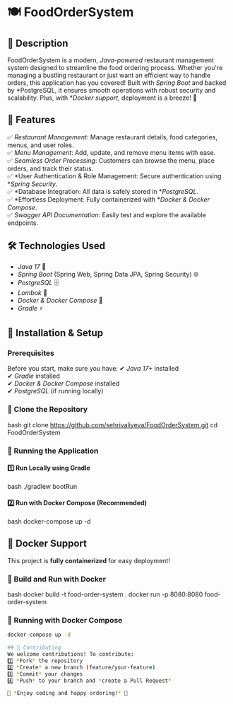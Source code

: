 # 🍽 FoodOrderSystem 

## 📜 Description
FoodOrderSystem is a modern, *Java-powered* restaurant management system designed to streamline the food ordering process. Whether you're managing a bustling restaurant or just want an efficient way to handle orders, this application has you covered! Built with *Spring Boot* and backed by *PostgreSQL, it ensures smooth operations with robust security and scalability. Plus, with **Docker support*, deployment is a breeze! 🚀

## 🎯 Features
✅ *Restaurant Management*: Manage restaurant details, food categories, menus, and user roles.  
✅ *Menu Management*: Add, update, and remove menu items with ease.  
✅ *Seamless Order Processing*: Customers can browse the menu, place orders, and track their status.  
✅ *User Authentication & Role Management: Secure authentication using **Spring Security*.  
✅ *Database Integration: All data is safely stored in **PostgreSQL*.  
✅ *Effortless Deployment: Fully containerized with **Docker & Docker Compose*.  
✅ *Swagger API Documentation*: Easily test and explore the available endpoints.  

## 🛠 Technologies Used    
- *Java 17* 🌱
- *Spring Boot* (Spring Web, Spring Data JPA, Spring Security) 🌐
- *PostgreSQL* 🗄
- *Lombok* 🔧
- *Docker & Docker Compose* 🐳
- *Gradle* ⚡

## 🚀 Installation & Setup

### Prerequisites
Before you start, make sure you have:
✔ *Java 17+* installed  
✔ *Gradle* installed  
✔ *Docker & Docker Compose* installed  
✔ *PostgreSQL* (if running locally)  

### 🔹 Clone the Repository
bash
git clone https://github.com/sehrivaliyeva/FoodOrderSystem.git
cd FoodOrderSystem



### 🏃 Running the Application
#### 1️⃣ Run Locally using Gradle
bash
./gradlew bootRun


#### 2️⃣ Run with Docker Compose (Recommended)
bash
docker-compose up -d


## 🐳 Docker Support
This project is **fully containerized** for easy deployment! 

### 🔹 Build and Run with Docker
bash
docker build -t food-order-system .
docker run -p 8080:8080 food-order-system


### 🔹 Running with Docker Compose
```bash
docker-compose up -d

## 🤝 Contributing
We welcome contributions! To contribute:
1️⃣ *Fork* the repository  
2️⃣ *Create* a new branch (feature/your-feature)  
3️⃣ *Commit* your changes  
4️⃣ *Push* to your branch and *create a Pull Request*  

🌟 *Enjoy coding and happy ordering!* 🎉
